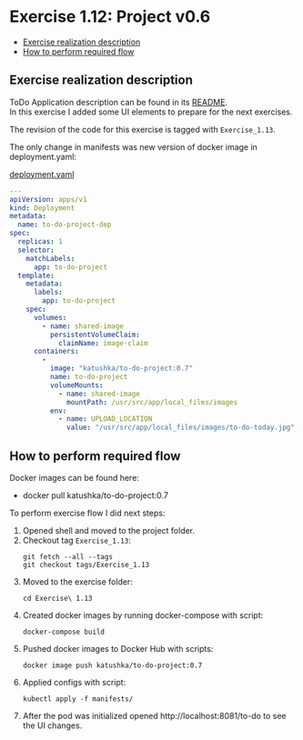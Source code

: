 # Exercise 1.12: Project v0.6

<!-- TOC -->
* [Exercise realization description](#exercise-realization-description)
* [How to perform required flow](#how-to-perform-required-flow)
<!-- TOC -->

## Exercise realization description

ToDo Application description can be found in its [README](../to-do-project/README.md).  
In this exercise I added some UI elements to prepare for the next exercises.

The revision of the code for this exercise is tagged with `Exercise_1.13`.

The only change in manifests was new version of docker image in deployment.yaml:

[deployment.yaml](./manifests/2.deployment.yaml)
```yaml
---
apiVersion: apps/v1
kind: Deployment
metadata:
  name: to-do-project-dep
spec:
  replicas: 1
  selector:
    matchLabels:
      app: to-do-project
  template:
    metadata:
      labels:
        app: to-do-project
    spec:
      volumes:
        - name: shared-image
          persistentVolumeClaim:
            claimName: image-claim
      containers:
        -
          image: "katushka/to-do-project:0.7"
          name: to-do-project
          volumeMounts:
            - name: shared-image
              mountPath: /usr/src/app/local_files/images
          env:
            - name: UPLOAD_LOCATION
              value: "/usr/src/app/local_files/images/to-do-today.jpg"

```

## How to perform required flow

Docker images can be found here:
- docker pull katushka/to-do-project:0.7

To perform exercise flow I did next steps:

1. Opened shell and moved to the project folder.
2. Checkout tag `Exercise_1.13`:
    ```shell
    git fetch --all --tags
    git checkout tags/Exercise_1.13
    ```
3. Moved to the exercise folder:
    ```shell
    cd Exercise\ 1.13
    ```
4. Created docker images by running docker-compose with script:
    ```shell
    docker-compose build
    ```
5. Pushed docker images to Docker Hub with scripts:
    ```shell
    docker image push katushka/to-do-project:0.7
    ```
6. Applied configs with script:
    ```shell
    kubectl apply -f manifests/
    ```  
7. After the pod was initialized opened http://localhost:8081/to-do to see the UI changes.
